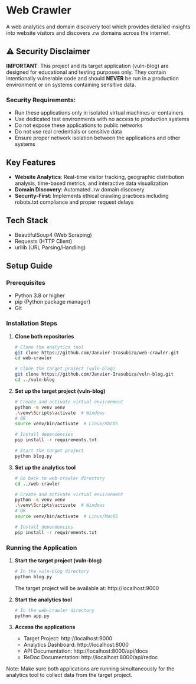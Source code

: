 # Web Crawler

A web analytics and domain discovery tool which provides detailed insights into website visitors and discovers .rw domains across the internet.

## ⚠️ Security Disclaimer

**IMPORTANT**: This project and its target application (vuln-blog) are designed for educational and testing purposes only. They contain intentionally vulnerable code and should **NEVER** be run in a production environment or on systems containing sensitive data.

### Security Requirements:
- Run these applications only in isolated virtual machines or containers
- Use dedicated test environments with no access to production systems
- Do not expose these applications to public networks
- Do not use real credentials or sensitive data
- Ensure proper network isolation between the applications and other systems

## Key Features

- **Website Analytics**: Real-time visitor tracking, geographic distribution analysis, time-based metrics, and interactive data visualization
- **Domain Discovery**: Automated .rw domain discovery
- **Security-First**: Implements ethical crawling practices including robots.txt compliance and proper request delays

## Tech Stack

- BeautifulSoup4 (Web Scraping)
- Requests (HTTP Client)
- urllib (URL Parsing/Handling)

## Setup Guide

### Prerequisites

- Python 3.8 or higher
- pip (Python package manager)
- Git

### Installation Steps

1. **Clone both repositories**
   ```bash
   # Clone the analytics tool
   git clone https://github.com/Janvier-Irasubiza/web-crawler.git
   cd web-crawler

   # Clone the target project (vuln-blog)
   git clone https://github.com/Janvier-Irasubiza/vuln-blog.git
   cd ../vuln-blog
   ```

2. **Set up the target project (vuln-blog)**
   ```bash
   # Create and activate virtual environment
   python -m venv venv
   .\venv\Scripts\activate  # Windows
   # OR
   source venv/bin/activate  # Linux/MacOS

   # Install dependencies
   pip install -r requirements.txt

   # Start the target project
   python blog.py
   ```

3. **Set up the analytics tool**
   ```bash
   # Go back to web-crawler directory
   cd ../web-crawler

   # Create and activate virtual environment
   python -m venv venv
   .\venv\Scripts\activate  # Windows
   # OR
   source venv/bin/activate  # Linux/MacOS

   # Install dependencies
   pip install -r requirements.txt
   ```

### Running the Application

1. **Start the target project (vuln-blog)**
   ```bash
   # In the vuln-blog directory
   python blog.py
   ```
   The target project will be available at: http://localhost:9000

2. **Start the analytics tool**
   ```bash
   # In the web-crawler directory
   python app.py
   ```

3. **Access the applications**
   - Target Project: http://localhost:9000
   - Analytics Dashboard: http://localhost:8000
   - API Documentation: http://localhost:8000/api/docs
   - ReDoc Documentation: http://localhost:8000/api/redoc

Note: Make sure both applications are running simultaneously for the analytics tool to collect data from the target project.
